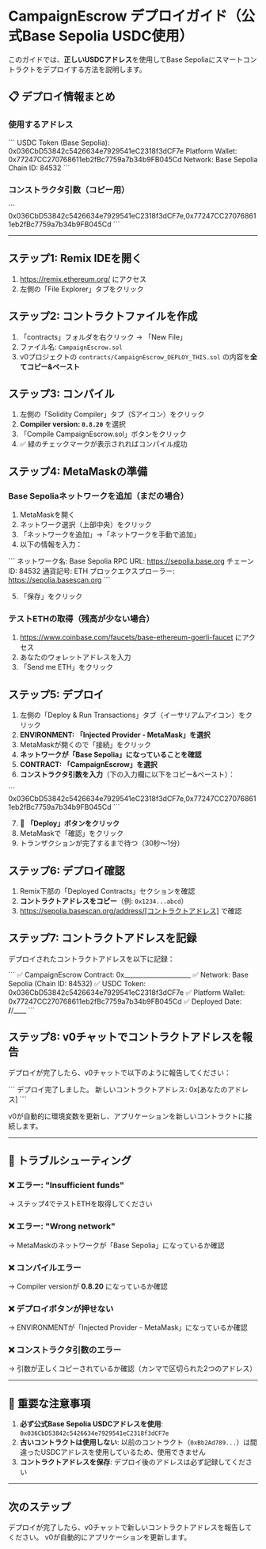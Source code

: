 # CampaignEscrow デプロイガイド（公式Base Sepolia USDC使用）

このガイドでは、**正しいUSDCアドレス**を使用してBase Sepoliaにスマートコントラクトをデプロイする方法を説明します。

## 📋 デプロイ情報まとめ

### 使用するアドレス

\`\`\`
USDC Token (Base Sepolia): 0x036CbD53842c5426634e7929541eC2318f3dCF7e
Platform Wallet: 0x77247CC270768611eb2fBc7759a7b34b9FB045Cd
Network: Base Sepolia
Chain ID: 84532
\`\`\`

### コンストラクタ引数（コピー用）

\`\`\`
0x036CbD53842c5426634e7929541eC2318f3dCF7e,0x77247CC270768611eb2fBc7759a7b34b9FB045Cd
\`\`\`

---

## ステップ1: Remix IDEを開く

1. https://remix.ethereum.org/ にアクセス
2. 左側の「File Explorer」タブをクリック

## ステップ2: コントラクトファイルを作成

1. 「contracts」フォルダを右クリック → 「New File」
2. ファイル名: `CampaignEscrow.sol`
3. v0プロジェクトの `contracts/CampaignEscrow_DEPLOY_THIS.sol` の内容を**全てコピー&ペースト**

## ステップ3: コンパイル

1. 左側の「Solidity Compiler」タブ（Sアイコン）をクリック
2. **Compiler version: `0.8.20`** を選択
3. 「Compile CampaignEscrow.sol」ボタンをクリック
4. ✅ 緑のチェックマークが表示されればコンパイル成功

## ステップ4: MetaMaskの準備

### Base Sepoliaネットワークを追加（まだの場合）

1. MetaMaskを開く
2. ネットワーク選択（上部中央）をクリック
3. 「ネットワークを追加」→「ネットワークを手動で追加」
4. 以下の情報を入力：

\`\`\`
ネットワーク名: Base Sepolia
RPC URL: https://sepolia.base.org
チェーンID: 84532
通貨記号: ETH
ブロックエクスプローラー: https://sepolia.basescan.org
\`\`\`

5. 「保存」をクリック

### テストETHの取得（残高が少ない場合）

1. https://www.coinbase.com/faucets/base-ethereum-goerli-faucet にアクセス
2. あなたのウォレットアドレスを入力
3. 「Send me ETH」をクリック

## ステップ5: デプロイ

1. 左側の「Deploy & Run Transactions」タブ（イーサリアムアイコン）をクリック
2. **ENVIRONMENT: 「Injected Provider - MetaMask」を選択**
3. MetaMaskが開くので「接続」をクリック
4. **ネットワークが「Base Sepolia」になっていることを確認**
5. **CONTRACT: 「CampaignEscrow」を選択**
6. **コンストラクタ引数を入力**（下の入力欄に以下をコピー&ペースト）：

\`\`\`
0x036CbD53842c5426634e7929541eC2318f3dCF7e,0x77247CC270768611eb2fBc7759a7b34b9FB045Cd
\`\`\`

7. 🚀 **「Deploy」ボタンをクリック**
8. MetaMaskで「確認」をクリック
9. トランザクションが完了するまで待つ（30秒〜1分）

## ステップ6: デプロイ確認

1. Remix下部の「Deployed Contracts」セクションを確認
2. **コントラクトアドレスをコピー**（例: `0x1234...abcd`）
3. https://sepolia.basescan.org/address/[コントラクトアドレス] で確認

## ステップ7: コントラクトアドレスを記録

デプロイされたコントラクトアドレスを以下に記録：

\`\`\`
✅ CampaignEscrow Contract: 0x_____________________
✅ Network: Base Sepolia (Chain ID: 84532)
✅ USDC Token: 0x036CbD53842c5426634e7929541eC2318f3dCF7e
✅ Platform Wallet: 0x77247CC270768611eb2fBc7759a7b34b9FB045Cd
✅ Deployed Date: ____/____/____
\`\`\`

## ステップ8: v0チャットでコントラクトアドレスを報告

デプロイが完了したら、v0チャットで以下のように報告してください：

\`\`\`
デプロイ完了しました。
新しいコントラクトアドレス: 0x[あなたのアドレス]
\`\`\`

v0が自動的に環境変数を更新し、アプリケーションを新しいコントラクトに接続します。

---

## 🔧 トラブルシューティング

### ❌ エラー: "Insufficient funds"
→ ステップ4でテストETHを取得してください

### ❌ エラー: "Wrong network"
→ MetaMaskのネットワークが「Base Sepolia」になっているか確認

### ❌ コンパイルエラー
→ Compiler versionが **0.8.20** になっているか確認

### ❌ デプロイボタンが押せない
→ ENVIRONMENTが「Injected Provider - MetaMask」になっているか確認

### ❌ コンストラクタ引数のエラー
→ 引数が正しくコピーされているか確認（カンマで区切られた2つのアドレス）

---

## 📝 重要な注意事項

1. **必ず公式Base Sepolia USDCアドレスを使用**: `0x036CbD53842c5426634e7929541eC2318f3dCF7e`
2. **古いコントラクトは使用しない**: 以前のコントラクト（`0xBb2Ad789...`）は間違ったUSDCアドレスを使用しているため、使用できません
3. **コントラクトアドレスを保存**: デプロイ後のアドレスは必ず記録してください

---

## 次のステップ

デプロイが完了したら、v0チャットで新しいコントラクトアドレスを報告してください。
v0が自動的にアプリケーションを更新します。
